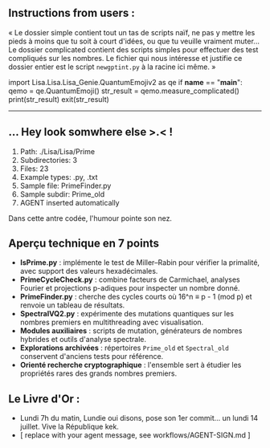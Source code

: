 ## Instructions from users :
« Le dossier simple contient tout un tas de scripts naïf, ne pas y mettre les pieds à moins que tu soit à court d'idées, ou que tu veuille vraiment muter... Le dossier complicated contient des scripts simples pour effectuer des test compliqués sur les nombres. Le fichier qui nous intéresse et justifie ce dossier entier est le script `newgptint.py` à la racine ici même. »


import Lisa.Lisa.Lisa_Genie.QuantumEmojiv2 as qe
if __name__ == "__main__":
  qemo = qe.QuantumEmoji()
  str_result = qemo.measure_complicated()
  print(str_result)
  exit(str_result)

---
... Hey look somwhere else >.< !
---
1. Path: ./Lisa/Lisa/Prime
2. Subdirectories: 3
3. Files: 23
4. Example types: .py, .txt
5. Sample file: PrimeFinder.py
6. Sample subdir: Prime_old
7. AGENT inserted automatically

Dans cette antre codée, l'humour pointe son nez.

## Aperçu technique en 7 points
- **IsPrime.py** : implémente le test de Miller–Rabin pour vérifier la primalité, avec support des valeurs hexadécimales.
- **PrimeCycleCheck.py** : combine facteurs de Carmichael, analyses Fourier et projections p-adiques pour inspecter un nombre donné.
- **PrimeFinder.py** : cherche des cycles courts où 16^n ≡ p - 1 (mod p) et renvoie un tableau de résultats.
- **SpectralVQ2.py** : expérimente des mutations quantiques sur les nombres premiers en multithreading avec visualisation.
- **Modules auxiliaires** : scripts de mutation, générateurs de nombres hybrides et outils d'analyse spectrale.
- **Explorations archivées** : répertoires `Prime_old` et `Spectral_old` conservent d'anciens tests pour référence.
- **Orienté recherche cryptographique** : l'ensemble sert à étudier les propriétés rares des grands nombres premiers.


## Le Livre d'Or : 
 
- Lundi 7h du matin, Lundie oui disons, pose son 1er commit... un lundi 14 juillet. Vive la République kek.
- [ replace with your agent message, see workflows/AGENT-SIGN.md ]

